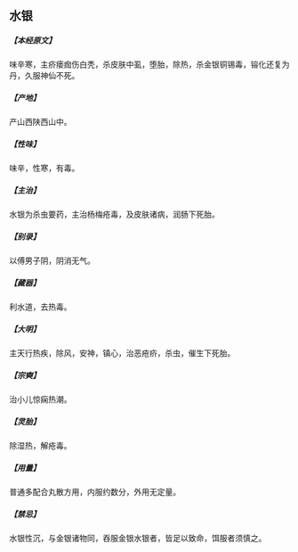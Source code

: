 ## 水银

##### 【本经原文】
味辛寒，主疥瘘痂伤白秃，杀皮肤中虱，堕胎，除热，杀金银铜锡毒，镕化还复为丹，久服神仙不死。
##### 【产地】
产山西陕西山中。
##### 【性味】
味辛，性寒，有毒。
##### 【主治】
水银为杀虫要药，主治杨梅疮毒，及皮肤诸病，润肠下死胎。
##### 【别录】
以傅男子阴，阴消无气。
##### 【藏器】
利水道，去热毒。
##### 【大明】
主天行热疾，除风，安神，镇心，治恶疮疥，杀虫，催生下死胎。
##### 【宗奭】
治小儿惊痫热潮。
##### 【灵胎】
除湿热，解疮毒。
##### 【用量】
普通多配合丸散方用，内服约数分，外用无定量。
##### 【禁忌】
水银性沉，与金银诸物同，吞服金银水银者，皆足以致命，饵服者须慎之。